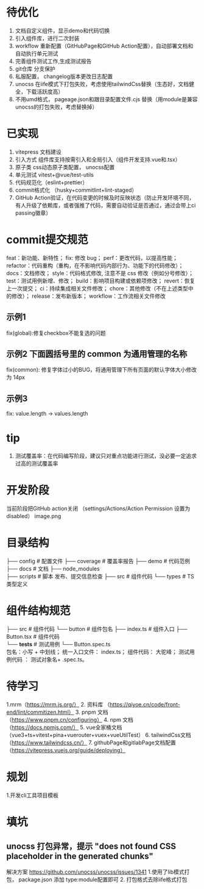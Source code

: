 # 待优化
1. 文档自定义组件，显示demo和代码切换
2. 引入组件库，进行二次封装
3. workflow 重新配置（GitHubPage和GitHub Action配置），自动部署文档和自动执行单元测试
4. 完善组件测试工作,生成测试报告
5. git仓库 分支保护
6. 私服配置， changelog版本更改日志配置
7. unocss 在iife模式下打包失败，考虑使用tailwindCss替换（生态好，文档健全，下载活跃度高）
8. 不用umd格式， pageage.json和跟目录配置文件.cjs 替换（用module是兼容unocss的打包失败，考虑替换掉）

# 已实现
1. vitepress 文档建设
2. 引入方式 组件库支持按需引入和全局引入（组件开发支持.vue和.tsx）
3. 原子类 css动态原子类配置， unocss配置
4. 单元测试 vitest+@vue/test-utils
5. 代码规范化（eslint+prettier）
6. commit格式化 （husky+commitlint+lint-staged）
7. GitHub Action验证，在代码变更的时候及时反映状态（防止开发环境不同，有人升级了依赖库，或者强推了代码，需要自动验证是否通过，通过会带上ci passing徽章）

# commit提交规范
feat：新功能、新特性；
fix: 修改 bug；
perf：更改代码，以提高性能；
refactor：代码重构（重构，在不影响代码内部行为、功能下的代码修改）；
docs：文档修改；
style：代码格式修改, 注意不是 css 修改（例如分号修改）；
test：测试用例新增、修改；
build：影响项目构建或依赖项修改；
revert：恢复上一次提交；
ci：持续集成相关文件修改；
chore：其他修改（不在上述类型中的修改）；
release：发布新版本；
workflow：工作流相关文件修改
## 示例1
fix(global):修复checkbox不能复选的问题
## 示例2 下面圆括号里的 common 为通用管理的名称
fix(common): 修复字体过小的BUG，将通用管理下所有页面的默认字体大小修改为 14px
## 示例3
fix: value.length -> values.length
# tip
1. 测试覆盖率：在代码编写阶段，建议只对重点功能进行测试，没必要一定追求过高的测试覆盖率


# 开发阶段
当前阶段把GitHub action关闭 （settings/Actions/Action Permission 设置为disabled）
image.png

# 目录结构
├── config               # 配置文件
├── coverage            # 覆盖率报告
├── demo                # 代码范例
├── docs                # 文档
├── node_modules  
├── scripts              # 脚本 发布、提交信息检查
├── src                  # 组件代码
└── types                # TS类型定义
# 组件结构规范
├── src                 # 组件代码
    └── button       # 组件包名
         ├── index.ts   # 组件入口
         ├── Button.tsx  # 组件代码  
         └── __tests__   # 测试用例
                  └── Button.spec.ts   
包名：小写 + 中划线；
统一入口文件： index.ts；
组件代码： 大驼峰；
测试用例代码 ： 测试对象名+ .spec.ts。

# 待学习
1.mrm（https://mrm.js.org/）
2. 资料库 （https://qiyoe.cn/code/front-end/lint/commitizen.html）
3. pnpm 文档 （https://www.pnpm.cn/configuring）
4. npm 文档（https://docs.npmjs.com/）
5. vue全家桶文档（vue3+ts+vitest+pina+vuerouter+vuex+vueUtilTest）
6. tailwindCss文档（https://www.tailwindcss.cn/）
7. githubPage和gitlabPage文档配置（https://vitepress.vuejs.org/guide/deploying）

# 规划
1.开发cli工具项目模板

# 填坑
## unocss 打包异常，提示 "does not found CSS placeholder in the generated chunks"
解决方案 https://github.com/unocss/unocss/issues/1341 
1.使用了lib模式打包， package.json 添加 type:module配置即可
2. 打包格式去除iife格式打包